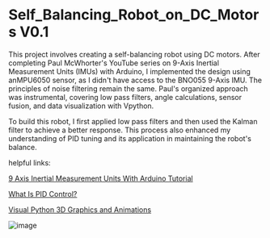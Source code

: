 # Self_Balancing_Robot_on_DC_Motors V0.1

This project involves creating a self-balancing robot using DC motors. After completing Paul McWhorter's YouTube series on 9-Axis Inertial Measurement Units (IMUs) with Arduino, I implemented the design using anMPU6050 sensor, as I didn't have access to the BNO055 9-Axis IMU. The principles of noise filtering remain the same. Paul's organized approach was instrumental, covering low pass filters, angle calculations, sensor fusion, and data visualization with Vpython.

To build this robot, I first applied low pass filters and then used the Kalman filter to achieve a better response. This process also enhanced my understanding of PID tuning and its application in maintaining the robot's balance.

helpful links: 

<a href="https://www.youtube.com/playlist?list=PLGs0VKk2DiYwEo-k0mjIkWXlkrJWAU4L9"> 9 Axis Inertial Measurement Units With Arduino Tutorial</a>

<a href="https://www.youtube.com/watch?v=wkfEZmsQqiA&list=PLn8PRpmsu08pQBgjxYFXSsODEF3Jqmm-y&ab_channel=MATLAB">What Is PID Control?</a>

<a href="https://www.youtube.com/watchv=MJiVtz4Uj7M&list=PLGs0VKk2DiYzGCOzBrMNSWEdd2CIGC0kJ&ab_channel=PaulMcWhorter"> Visual Python 3D Graphics and Animations</a>


![image](https://github.com/IbrahimEssamIbrahim/Self_balancing_Robot_V0.1/assets/141848382/376acd3c-1e4c-4fe3-81a4-b295390ad15d)
